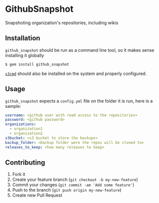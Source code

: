# GithubSnapshot

Snapshoting organization's repositories, including wikis

## Installation

`github_snapshot` should be run as a command line tool, so it makes sense installing it globally

    $ gem install github_snapshot

[`s3cmd`](https://github.com/s3tools/s3cmd) should also be installed on the system and properly configured.

## Usage

`github_snapshot` expects a `config.yml` file on the folder it is run, here is a sample:

```yaml
username: <github user with read access to the repositories>
password: <github password>
organizations:
  - organization1
  - organization2
s3bucket: <s3 bucket to store the backups>
backup_folder: <backup folder were the repos will be cloned to>
releases_to_keep: <how many releases to keep>
```

## Contributing

1. Fork it
2. Create your feature branch (`git checkout -b my-new-feature`)
3. Commit your changes (`git commit -am 'Add some feature'`)
4. Push to the branch (`git push origin my-new-feature`)
5. Create new Pull Request
